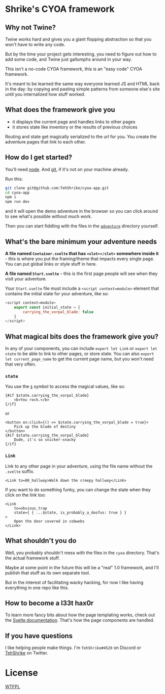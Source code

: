 # Shrike's CYOA framework

## Why not Twine?

Twine works hard and gives you a giant flopping abstraction so that you won't have to write any code.

But by the time your project gets interesting, you need to figure out how to add some code, and Twine just gallumphs around in your way.

This isn't a no-code CYOA framework, this is an "easy code" CYOA framework.

It's meant to be learned the same way everyone learned JS and HTML back in the day: by copying and pasting simple patterns from someone else's site until you internalized how stuff worked.

## What does the framework give you

- it displays the current page and handles links to other pages
- it stores state like inventory or the results of previous choices

Routing and state get magically serialized to the url for you.  You create the adventure pages that link to each other.

## How do I get started?

You'll need [node](https://nodejs.org/).  And [git](https://git-scm.com/downloads), if it's not on your machine already.

Run this:

```sh
git clone git@github.com:TehShrike/cyoa-app.git
cd cyoa-app
npm i
npm run dev
```

and it will open the demo adventure in the browser so you can click around to see what's possible without much work.

Then you can start fiddling with the files in the [`adventure`](https://github.com/TehShrike/cyoa-app/tree/master/adventure) directory yourself.

## What's the bare minimum your adventure needs

**A file named `Container.svelte` that has `<slot></slot>` somewhere inside it** - this is where you put the framing/theme that impacts every single page.  You can put global links or style stuff in here.

**A file named `Start.svelte`** – this is the first page people will see when they visit your adventure.

Your `Start.svelte` file must include a `<script context=module>` element that contains the initial state for your adventure, like so:

```js
<script context=module>
	export const initial_state = {
		carrying_the_vorpal_blade: false
	}
</script>
```

## What magical bits does the framework give you?

In any of your components, you can include `export let Link` or `export let state` to be able to link to other pages, or store state.  You can also `export let current_page_name` to get the current page name, but you won't need that very often.

### `state`

You use the [`$`](https://svelte.dev/docs#component-format-script-4-prefix-stores-with-$-to-access-their-values) symbol to access the magical values, like so:

```svelte
{#if $state.carrying_the_vorpal_blade}
	<b>You rock.</b>
{/if}
```

or

```svelte
<button on:click={() => $state.carrying_the_vorpal_blade = true}>
	Pick up the blade of destiny
</button>
{#if $state.carrying_the_vorpal_blade}
	Dude, it's so snicker-snacky
{/if}
```

### `Link`

Link to any other page in your adventure, using the file name without the `.svelte` suffix.

```svelte
<Link to=80_hallway>Walk down the creepy hallway</Link>
```

If you want to do something funky, you can change the state when they click on the link too:

```svelte
<Link
	to=obvious_trap
	state={ { ...$state, is_probably_a_doofus: true } }
>
	Open the door covered in cobwebs
</Link>
```
## What shouldn't you do

Well, you probably shouldn't mess with the files in the `cyoa` directory.  That's the actual framework stuff.

Maybe at some point in the future this will be a "real" 1.0 framework, and I'll publish that stuff as its own separate tool.

But in the interest of facilitating wacky hacking, for now I like having everything in one repo like this.

## How to become a l33t hax0r

To learn more fancy bits about how the page templating works, check out the [Svelte documentation](https://svelte.dev/docs#template-syntax).  That's how the page components are handled.

## If you have questions

I like helping people make things.  I'm `TehShrike#4520` on Discord or [TehShrike](https://twitter.com/TehShrike) on Twitter.

# License

[WTFPL](https://wtfpl2.com/)
